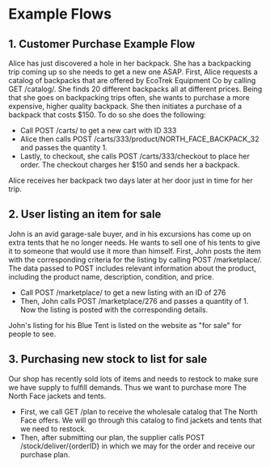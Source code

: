 # Example Flows

## 1. Customer Purchase Example Flow
Alice has just discovered a hole in her backpack. She has a backpacking trip coming up so she needs to get a new one ASAP. First, Alice requests a catalog of backpacks that are offered by EcoTrek Equipment Co by calling GET /catalog/. She finds 20 different backpacks all at different prices. Being that she goes on backpacking trips often, she wants to purchase a more expensive, higher quality backpack. She then initiates a purchase of a backpack that costs $150. 
To do so she does the following:
* Call POST /carts/ to get a new cart with ID 333
* Alice then calls POST /carts/333/product/NORTH_FACE_BACKPACK_32 and passes the quantity 1.
* Lastly, to checkout, she calls POST /carts/333/checkout to place her order. The checkout charges her $150 and sends her a backpack.

Alice receives her backpack two days later at her door just in time for her trip.

## 2. User listing an item for sale
John is an avid garage-sale buyer, and in his excursions has come up on extra tents that he no longer needs. He wants to sell one of his tents to give it to someone that would use it more than himself. First, John posts the item with the corresponding criteria for the listing by calling POST /marketplace/. The data passed to POST includes relevant information about the product, including the product name, description, condition, and price. 
* Call POST /marketplace/ to get a new listing with an ID of 276
* Then, John calls POST /marketplace/276 and passes a quantity of 1. Now the listing is posted with the corresponding details.

John's listing for his Blue Tent is listed on the website as "for sale" for people to see.

## 3. Purchasing new stock to list for sale
Our shop has recently sold lots of items and needs to restock to make sure we have supply to fulfill demands. Thus we want to purchase more The North Face jackets and tents. 
* First, we call GET /plan to receive the wholesale catalog that The North Face offers. We will go through this catalog to find jackets and tents that we need to restock.
* Then, after submitting our plan, the supplier calls POST /stock/deliver/{orderID} in which we may for the order and receive our purchase plan.
